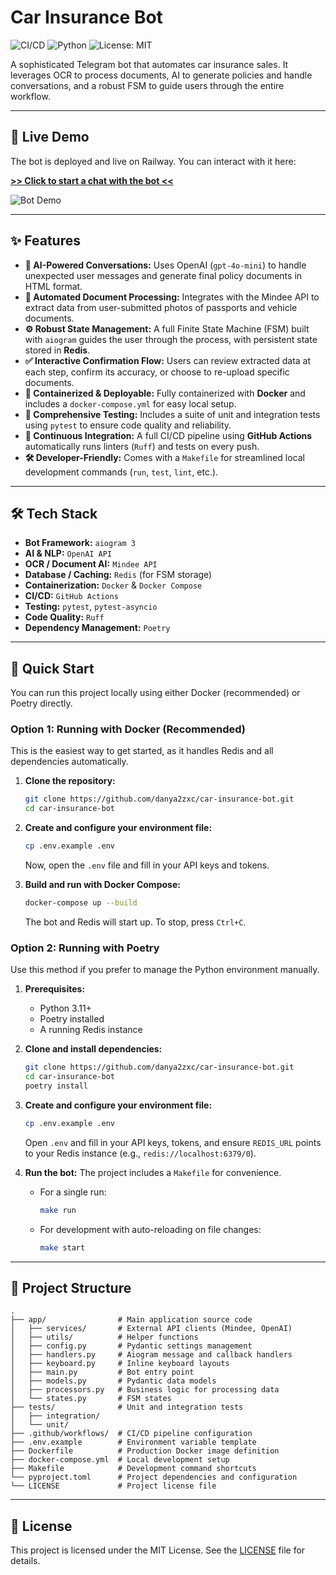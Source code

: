 # Car Insurance Bot

![CI/CD](https://github.com/danya2zxc/car-insurance-bot/actions/workflows/ci.yml/badge.svg)
![Python](https://img.shields.io/badge/Python-3.11+-blue.svg)
![License: MIT](https://img.shields.io/badge/License-MIT-yellow.svg)

A sophisticated Telegram bot that automates car insurance sales. It leverages OCR to process documents, AI to generate policies and handle conversations, and a robust FSM to guide users through the entire workflow.

---

## 🚀 Live Demo

The bot is deployed and live on Railway. You can interact with it here:

**[>> Click to start a chat with the bot <<](https://t.me/Auto_Insure_bot)** 


![Bot Demo](demo.gif)

---

## ✨ Features

-   **🤖 AI-Powered Conversations:** Uses OpenAI (`gpt-4o-mini`) to handle unexpected user messages and generate final policy documents in HTML format.
-   **📄 Automated Document Processing:** Integrates with the Mindee API to extract data from user-submitted photos of passports and vehicle documents.
-   **⚙️ Robust State Management:** A full Finite State Machine (FSM) built with `aiogram` guides the user through the process, with persistent state stored in **Redis**.
-   **✅ Interactive Confirmation Flow:** Users can review extracted data at each step, confirm its accuracy, or choose to re-upload specific documents.
-   **🐳 Containerized & Deployable:** Fully containerized with **Docker** and includes a `docker-compose.yml` for easy local setup.
-   **🧪 Comprehensive Testing:** Includes a suite of unit and integration tests using `pytest` to ensure code quality and reliability.
-   **👷 Continuous Integration:** A full CI/CD pipeline using **GitHub Actions** automatically runs linters (`Ruff`) and tests on every push.
-   **🛠️ Developer-Friendly:** Comes with a `Makefile` for streamlined local development commands (`run`, `test`, `lint`, etc.).

---

## 🛠️ Tech Stack

-   **Bot Framework:** `aiogram 3`
-   **AI & NLP:** `OpenAI API`
-   **OCR / Document AI:** `Mindee API`
-   **Database / Caching:** `Redis` (for FSM storage)
-   **Containerization:** `Docker` & `Docker Compose`
-   **CI/CD:** `GitHub Actions`
-   **Testing:** `pytest`, `pytest-asyncio`
-   **Code Quality:** `Ruff`
-   **Dependency Management:** `Poetry`

---

## 🏁 Quick Start

You can run this project locally using either Docker (recommended) or Poetry directly.

### Option 1: Running with Docker (Recommended)

This is the easiest way to get started, as it handles Redis and all dependencies automatically.

1.  **Clone the repository:**
    ```bash
    git clone https://github.com/danya2zxc/car-insurance-bot.git
    cd car-insurance-bot
    ```

2.  **Create and configure your environment file:**
    ```bash
    cp .env.example .env
    ```
    Now, open the `.env` file and fill in your API keys and tokens.

3.  **Build and run with Docker Compose:**
    ```bash
    docker-compose up --build
    ```
    The bot and Redis will start up. To stop, press `Ctrl+C`.

### Option 2: Running with Poetry

Use this method if you prefer to manage the Python environment manually.

1.  **Prerequisites:**
    *   Python 3.11+
    *   Poetry installed
    *   A running Redis instance

2.  **Clone and install dependencies:**
    ```bash
    git clone https://github.com/danya2zxc/car-insurance-bot.git
    cd car-insurance-bot
    poetry install
    ```

3.  **Create and configure your environment file:**
    ```bash
    cp .env.example .env
    ```
    Open `.env` and fill in your API keys, tokens, and ensure `REDIS_URL` points to your Redis instance (e.g., `redis://localhost:6379/0`).

4.  **Run the bot:**
    The project includes a `Makefile` for convenience.
    *   For a single run:
        ```bash
        make run
        ```
    *   For development with auto-reloading on file changes:
        ```bash
        make start
        ```

---

## 📂 Project Structure

```
.
├── app/                # Main application source code
│   ├── services/       # External API clients (Mindee, OpenAI)
│   ├── utils/          # Helper functions
│   ├── config.py       # Pydantic settings management
│   ├── handlers.py     # Aiogram message and callback handlers
│   ├── keyboard.py     # Inline keyboard layouts
│   ├── main.py         # Bot entry point
│   ├── models.py       # Pydantic data models
│   ├── processors.py   # Business logic for processing data
│   └── states.py       # FSM states
├── tests/              # Unit and integration tests
│   ├── integration/
│   └── unit/
├── .github/workflows/  # CI/CD pipeline configuration
├── .env.example        # Environment variable template
├── Dockerfile          # Production Docker image definition
├── docker-compose.yml  # Local development setup
├── Makefile            # Development command shortcuts
└── pyproject.toml      # Project dependencies and configuration
└── LICENSE             # Project license file
```

---

## 📄 License

This project is licensed under the MIT License. See the [LICENSE](LICENSE) file for details.

